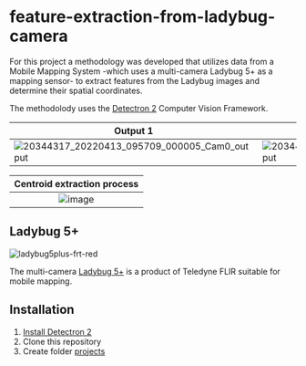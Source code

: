 # feature-extraction-from-ladybug-camera
For this project a methodology was developed that utilizes data from a Mobile Mapping System -which uses a multi-camera Ladybug 5+ as a mapping sensor- to extract features from the Ladybug images and determine their spatial coordinates.

The methodolody uses the [Detectron 2](https://github.com/facebookresearch/detectron2) Computer Vision Framework.

Output 1 | Output 2
---|--- 
![20344317_20220413_095709_000005_Cam0_output](https://github.com/GElpida/feature-extraction-from-ladybug-camera/assets/162966788/8d0d418e-ae61-4b1e-bdcf-d14cfb379736) | ![20344317_20220413_095709_000007_Cam1_output](https://github.com/GElpida/feature-extraction-from-ladybug-camera/assets/162966788/c644c7d6-a202-49ce-b058-ef8507033075)

Centroid extraction process |
:---: |
![image](https://github.com/GElpida/feature-extraction-from-ladybug-camera/assets/162966788/4237f4b4-6ae3-4bc9-8961-5c7f0627c357) |

## Ladybug 5+
![ladybug5plus-frt-red](https://github.com/GElpida/feature-extraction-from-ladybug-camera/assets/162966788/83de8cfa-3f98-4303-8c37-20e5e7db9a97)

The multi-camera [Ladybug 5+](https://www.flir.com/products/ladybug5plus/?vertical=machine+vision&segment=iis) is a product of Teledyne FLIR suitable for mobile mapping.

## Installation 
1. [Install Detectron 2](https://haroonshakeel.medium.com/detectron2-setup-on-windows-10-and-linux-407e5382df1)
2. Clone this repository
3. Create folder [projects](projects.md)
